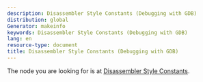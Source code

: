 ```yaml
---
description: Disassembler Style Constants (Debugging with GDB)
distribution: global
Generator: makeinfo
keywords: Disassembler Style Constants (Debugging with GDB)
lang: en
resource-type: document
title: Disassembler Style Constants (Debugging with GDB)
---
```

The node you are looking for is at [Disassembler Style Constants](Disassembly-In-Python.html#Disassembler-Style-Constants).
